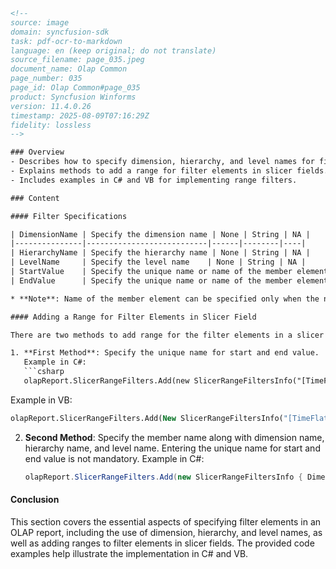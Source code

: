 ```html
<!--
source: image
domain: syncfusion-sdk
task: pdf-ocr-to-markdown
language: en (keep original; do not translate)
source_filename: page_035.jpeg
document_name: Olap Common
page_number: 035
page_id: Olap Common#page_035
product: Syncfusion Winforms
version: 11.4.0.26
timestamp: 2025-08-09T07:16:29Z
fidelity: lossless
-->

### Overview
- Describes how to specify dimension, hierarchy, and level names for filtering.
- Explains methods to add a range for filter elements in slicer fields.
- Includes examples in C# and VB for implementing range filters.

### Content

#### Filter Specifications

| DimensionName | Specify the dimension name | None | String | NA |
|---------------|---------------------------|------|--------|----|
| HierarchyName | Specify the hierarchy name | None | String | NA |
| LevelName     | Specify the level name    | None | String | NA |
| StartValue    | Specify the unique name or name of the member element* | None | String | NA |
| EndValue      | Specify the unique name or name of the member element* | None | String | NA |

* **Note**: Name of the member element can be specified only when the name is formed with dimension name, hierarchy name, and level name.

#### Adding a Range for Filter Elements in Slicer Field

There are two methods to add range for the filter elements in a slicer field.

1. **First Method**: Specify the unique name for start and end value.
   Example in C#:
   ```csharp
   olapReport.SlicerRangeFilters.Add(new SlicerRangeFiltersInfo("[TimeFlat].[201010100031]", "[TimeFlat].[201010100037]"));
   ```

   Example in VB:
   ```vb
   olapReport.SlicerRangeFilters.Add(New SlicerRangeFiltersInfo("[TimeFlat].[201010100031]", "[TimeFlat].[201010100037]"))
   ```

2. **Second Method**: Specify the member name along with dimension name, hierarchy name, and level name. Entering the unique name for start and end value is not mandatory.
   Example in C#:
   ```csharp
   olapReport.SlicerRangeFilters.Add(new SlicerRangeFiltersInfo { DimensionName = "TimeFlat", HierarchyName = "TimeFlat", LevelName = "TimeId", StartValue = "201010100031", EndValue = "201010100037" });
   ```

#### Conclusion

This section covers the essential aspects of specifying filter elements in an OLAP report, including the use of dimension, hierarchy, and level names, as well as adding ranges to filter elements in slicer fields. The provided code examples help illustrate the implementation in C# and VB.

<!-- tags: [Syncfusion, Winforms, OLAP, Slicer Filters, Dimension, Hierarchy, Level, Range] keywords: [DimensionName, HierarchyName, LevelName, StartValue, EndValue, SlicerRangeFilters, SlicerRangeFiltersInfo] -->
```
